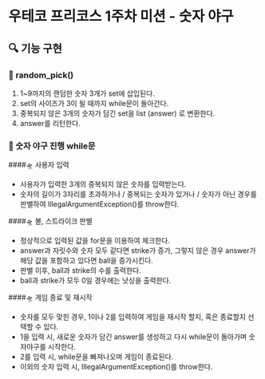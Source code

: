 # 우테코 프리코스 1주차 미션 - 숫자 야구

## 🔍 기능 구현 



### 🚀 random_pick()

1. 1~9까지의 랜덤한 숫자 3개가 set에 삽입된다.
2. set의 사이즈가 3이 될 때까지 while문이 돌아간다.
3. 중복되지 않은 3개의 숫자가 담긴 set을 list (answer) 로 변환한다.
4. answer를 리턴한다. 



### 🚀 숫자 야구 진행 while문

####🛸 사용자 입력
* 사용자가 입력한 3개의 중복되지 않은 숫자를 입력받는다.
* 숫자의 길이가 3자리를 초과하거나 / 중복되는 숫자가 있거나 / 숫자가 아닌 경우를 판별하여 IllegalArgumentException()를 throw한다.

####🛸 볼, 스트라이크 판별
* 정상적으로 입력된 값을 for문을 이용하여 체크한다.
* answer과 자릿수와 숫자 모두 같다면 strike가 증가, 그렇지 않은 경우 answer가 해당 값을 포함하고 있다면 ball을 증가시킨다.
* 판별 이후, ball과 strike의 수를 출력한다.
* ball과 strike가 모두 0일 경우에는 낫싱을 출력한다.
  

####🛸 게임 종료 및 재시작
* 숫자를 모두 맞힌 경우, 1이나 2를 입력하여 게임을 재시작 할지, 혹은 종료할지 선택할 수 있다.
* 1을 입력 시, 새로운 숫자가 담긴 answer를 생성하고 다시 while문이 돌아가며 숫자야구를 시작한다.
* 2를 입력 시, while문을 빠져나오며 게임이 종료된다.
* 이외의 숫자 입력 시, IllegalArgumentException()를 throw한다.


